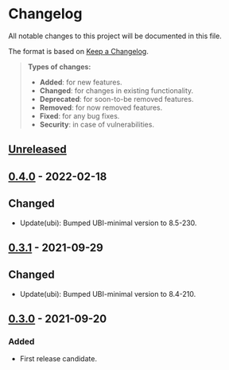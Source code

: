 # Changelog

All notable changes to this project will be documented in this file.

The format is based on [Keep a Changelog](http://keepachangelog.com/en/1.0.0/).

> **Types of changes:**
>
> -   **Added**: for new features.
> -   **Changed**: for changes in existing functionality.
> -   **Deprecated**: for soon-to-be removed features.
> -   **Removed**: for now removed features.
> -   **Fixed**: for any bug fixes.
> -   **Security**: in case of vulnerabilities.

## [Unreleased]

## [0.4.0] - 2022-02-18

## Changed

- Update(ubi): Bumped UBI-minimal version to 8.5-230.

## [0.3.1] - 2021-09-29

## Changed

- Update(ubi): Bumped UBI-minimal version to 8.4-210.

## [0.3.0] - 2021-09-20

### Added

- First release candidate.

[Unreleased]: https://github.com/sysflow-telemetry/sf-processor/compare/0.4.0-rc1...HEAD
[0.4.0]: https://github.com/sysflow-telemetry/sf-processor/compare/0.3.1...0.4.0-rc1
[0.3.1]: https://github.com/sysflow-telemetry/sf-processor/compare/0.3.0...0.3.1
[0.3.0]: https://github.com/sysflow-telemetry/sf-processor/releases/tag/0.3.0